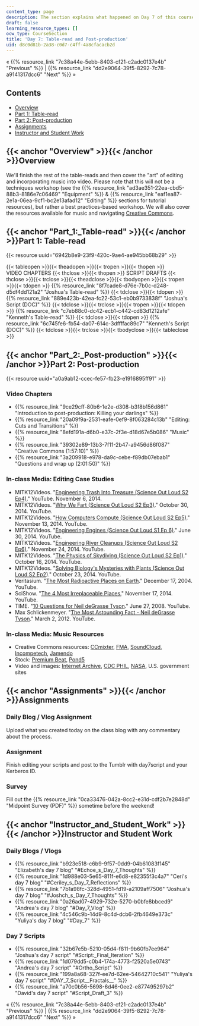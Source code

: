 ```yaml
---
content_type: page
description: The section explains what happened on Day 7 of this course.
draft: false
learning_resource_types: []
ocw_type: CourseSection
title: 'Day 7: Table-read and Post-production'
uid: d8c0d81b-2a38-c0d7-c4ff-4a8cfacacb2d
---
```

« {{% resource_link "7c38a44e-5ebb-8403-cf21-c2adc0137e4b" "Previous" %}} | {{% resource_link "dd2e9064-39f5-8292-7c78-a9141317dcc6" "Next" %}} »

## Contents

- [Overview](#Overview)
- [Part 1: Table-read](#Part_1:_Table-read)
- [Part 2: Post-production](#Part_2:_Post-production)
- [Assignments](#Assignments)
- [Instructor and Student Work](#Instructor_and_Student_Work)

## {{< anchor "Overview" >}}{{< /anchor >}}Overview

We'll finish the rest of the table-reads and then cover the "art" of editing and incorporating music into video. Please note that this will not be a techniques workshop (see the {{% resource_link "ad3ae351-22ea-cbd5-88b3-8186e7c06469" "Equipment" %}} & {{% resource_link "eaf1ea87-2e1a-06ea-9cf1-bc2e13afad12" "Editing" %}} sections for tutorial resources), but rather a best practices-based workshop. We will also cover the resources available for music and navigating [Creative Commons](http://creativecommons.org/).

## {{< anchor "Part_1:_Table-read" >}}{{< /anchor >}}Part 1: Table-read

{{< resource uuid="6942b8e9-23f9-420c-9ae4-ae945bb68b29" >}}

{{< tableopen >}}{{< theadopen >}}{{< tropen >}}{{< thopen >}}
VIDEO CHAPTERS
{{< thclose >}}{{< thopen >}}
SCRIPT DRAFTS
{{< thclose >}}{{< trclose >}}{{< theadclose >}}{{< tbodyopen >}}{{< tropen >}}{{< tdopen >}}
{{% resource_link "8f7cade8-d76e-7b0c-d248-d5df4dd121a2" "Joshua's Table-read" %}}
{{< tdclose >}}{{< tdopen >}}
{{% resource_link "889e423b-42ea-fc22-53c1-eb0b9733838f" "Joshua's Script (DOC)" %}}
{{< tdclose >}}{{< trclose >}}{{< tropen >}}{{< tdopen >}}
{{% resource_link "c7eb88c0-dc42-ecb1-c442-cd83d1212afe" "Kenneth's Table-read" %}}
{{< tdclose >}}{{< tdopen >}}
{{% resource_link "6c745fe6-fb54-da07-614c-3dffffac89c7" "Kenneth's Script (DOC)" %}}
{{< tdclose >}}{{< trclose >}}{{< tbodyclose >}}{{< tableclose >}}

## {{< anchor "Part_2:_Post-production" >}}{{< /anchor >}}Part 2: Post-production

{{< resource uuid="a0a9ab12-ccec-fe57-fb23-e1916895ff91" >}}

### Video Chapters

- {{% resource_link "9ce29cff-80b6-1e2e-d308-b3f8b156d861" "Introduction to post-production: Killing your darlings" %}}
- {{% resource_link "20a09f9a-2531-eafe-0ef9-8f063284c13b" "Editing: Cuts and Transitions" %}}
- {{% resource_link "8efd191a-d6b0-e37c-2f3e-d18d67e5b086" "Music" %}}
- {{% resource_link "39302e89-13b3-7f11-2b47-a9456d86f087" "Creative Commons (1:57:10)" %}}
- {{% resource_link "3a209918-e978-da9c-cebe-f89db07ebab1" "Questions and wrap up (2:01:50)" %}}

### In-class Media: Editing Case Studies

- MITK12Videos. "[Engineering Trash Into Treasure (Science Out Loud S2 Ep4)](https://youtu.be/GzhFgEYiVyY)." YouTube. November 6, 2014.
- MITK12Videos. "[Why We Fart (Science Out Loud S2 Ep3)](https://youtu.be/R1kxajH629A)." October 30, 2014. YouTube.
- MITK12Videos. "[How Computers Compute (Science Out Loud S2 Ep5)](https://youtu.be/8cVsgFN3hSM)." November 13, 2014. YouTube.
- MITK12Videos. "[Engineering Engines (Science Out Loud S1 Ep 6)](https://youtu.be/y2vzH1MjRqQ)." June 30, 2014. YouTube.
- MITK12Videos. "[Engineering River Cleanups (Science Out Loud S2 Ep6)](https://youtu.be/oiHNdcdU1pM)." November 24, 2014. YouTube.
- MITK12Videos. "[The Physics of Skydiving (Science Out Loud S2 Ep1)](https://youtu.be/qEWCRKxhEZo)." October 16, 2014. YouTube.
- MITK12Videos. "[Solving Biology's Mysteries with Plants (Science Out Loud S2 Ep2](https://youtu.be/K9mhXBOhuHU))." October 23, 2014. YouTube.
- Veritasium. "[The Most Radioactive Places on Earth](https://youtu.be/TRL7o2kPqw0)." December 17, 2004. YouTube.
- SciShow. "[The 4 Most Irreplaceable Places.](https://youtu.be/nsp2VLsie_E)" November 17, 2014. YouTube.
- TIME. "[10 Questions for Neil deGrasse Tyson](https://youtu.be/wiOwqDmacJo)." June 27, 2008. YouTube.
- Max Schlickenmeyer. "[The Most Astounding Fact - Neil deGrasse Tyson](https://youtu.be/9D05ej8u-gU)." March 2, 2012. YouTube.

### In-class Media: Music Resources

- Creative Commons resources: [CCmixter](http://ccmixter.org/), [FMA](http://freemusicarchive.org/), [SoundCloud](https://soundcloud.com/), [Incompetech](http://incompetech.com/), [Jamendo](https://www.jamendo.com/)
- Stock: [Premium Beat,](http://www.premiumbeat.com/stock-music) [Pond5](http://www.pond5.com/)
- Video and images: [Internet Archive](https://archive.org/details/stock_footage), [CDC PHIL](http://phil.cdc.gov/Phil/home.asp), [NASA](https://www.nasa.gov/multimedia/imagegallery/index.html), U.S. government sites

## {{< anchor "Assignments" >}}{{< /anchor >}}Assignments

### Daily Blog / Vlog Assignment

Upload what you created today on the class blog with any commentary about the process.

### Assignment

Finish editing your scripts and post to the Tumblr with day7script and your Kerberos ID.

### Survey

Fill out the {{% resource_link "0ca33476-042a-8cc2-e31d-cdf2b7e2848d" "Midpoint Survey (PDF)" %}} sometime before the weekend!

## {{< anchor "Instructor_and_Student_Work" >}}{{< /anchor >}}Instructor and Student Work

### Daily Blogs / Vlogs

- {{% resource_link "b923e518-c6b9-9f57-0dd9-04b61083f145" "Elizabeth's day 7 blog" "#Echoe_s_Day_7_Thoughts" %}}
- {{% resource_link "1d988e03-5e65-811f-e6d8-e82355f3c4a7" "Ceri's day 7 blog" "#Ceriley_s_Day_7_Reflections" %}}
- {{% resource_link "7b1a98fc-328d-4951-fd19-a2109aff7506" "Joshua's day 7 blog" "#Joshch_s_Day_7_Thoughts" %}}
- {{% resource_link "0a26ad07-4929-732e-5270-b0bfe8bbced9" "Andrea's day 7 blog" "#Day_7_Vlog" %}}
- {{% resource_link "4c546c9b-14d9-8c4d-dcb6-2fb4649e373c" "Yuliya's day 7 blog" "#Day_7" %}}

### Day 7 Scripts

- {{% resource_link "32b67e5b-5210-05d4-f811-9b60fb7ee964" "Joshua's day 7 script" "#Script:_Final_Iteration" %}}
- {{% resource_link "1d079dd5-c0b4-174a-4773-f2520a5e0743" "Andrea's day 7 script" "#Ortho_Script" %}}
- {{% resource_link "199a8a68-327f-ee7d-62ee-54642710c541" "Yuliya's day 7 script" "#DAY_7_Script__Fractals__" %}}
- {{% resource_link "a70c0b56-5698-6d46-0ee2-e877495297b2" "David's day 7 script" "#Script_Draft_3" %}}

« {{% resource_link "7c38a44e-5ebb-8403-cf21-c2adc0137e4b" "Previous" %}} | {{% resource_link "dd2e9064-39f5-8292-7c78-a9141317dcc6" "Next" %}} »